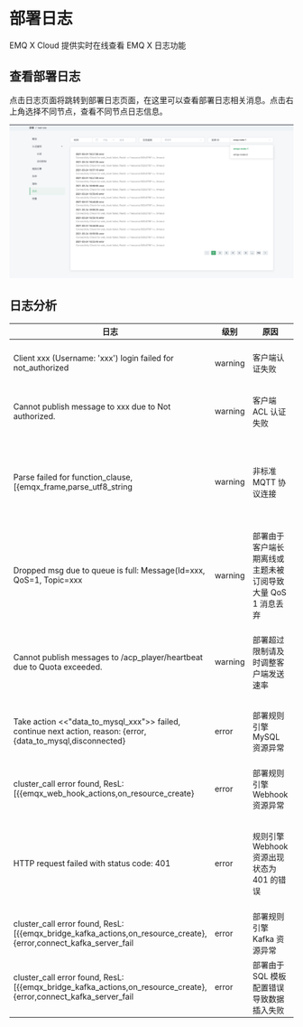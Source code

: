 # 部署日志

EMQ X Cloud 提供实时在线查看 EMQ X 日志功能



## 查看部署日志

点击日志页面将跳转到部署日志页面，在这里可以查看部署日志相关消息。点击右上角选择不同节点，查看不同节点日志信息。

![view_log](./_assets/logs.png)



## 日志分析

| 日志                                                                                                               | 级别     | 原因                                                   | 处理                                          |
| ----------------------------------------------------------------------------------------------------------------- | ------- | ------------------------------------------------------ | -------------------------------------------- |
| Client xxx (Username: 'xxx') login failed for not_authorized                                                      | warning | 客户端认证失败                                           | 检查客户端认证配置是否正确                        |
| Cannot publish message to xxx due to Not authorized.                                                              | warning | 客户端 ACL 认证失败                                      | 检查部署访问控制配置是否正确                      |
| Parse failed for function_clause, [{emqx_frame,parse_utf8_string                                                  | warning | 非标准 MQTT 协议连接                                     | 检查客户端连接使用的 MQTT 协议是否为标准 MQTT 协议 |
| Dropped msg due to queue is full: Message(Id=xxx, QoS=1, Topic=xxx                                                | warning | 部署由于客户端长期离线或主题未被订阅导致大量 QoS 1 消息丢弃    | 检查发布消息的主题是否有被订阅和订阅的客户端是否在线 |
| Cannot publish messages to /acp_player/heartbeat due to Quota exceeded.                                           | warning | 部署超过限制请及时调整客户端发送速率                        | 及时调整客户端发送速率，使发送速率小于部署限制的 TPS |
| Take action <<"data_to_mysql_xxx">> failed, continue next action, reason: {error,{data_to_mysql,disconnected}     | error   | 部署规则引擎 MySQL 资源异常                               | 检查部署规则引擎中 MySQL 资源                   |
| cluster_call error found, ResL: [{{emqx_web_hook_actions,on_resource_create}                                      | error   | 部署规则引擎 Webhook 资源异常                             | 检查部署规则引擎中 Webhook 资源                 |
| HTTP request failed with status code: 401                                                                         | error   | 规则引擎 Webhook 资源出现状态为 401 的错误                 | 检查部署规则引擎中 Webhook 资源配置的认证是否正确可用 |
| cluster_call error found, ResL: [{{emqx_bridge_kafka_actions,on_resource_create},{error,connect_kafka_server_fail | error   | 部署规则引擎 Kafka 资源异常                               | 部署规则引擎 Kafka 资源异常                      | 
| cluster_call error found, ResL: [{{emqx_bridge_kafka_actions,on_resource_create},{error,connect_kafka_server_fail | error   | 部署由于 SQL 模板配置错误导致数据插入失败                    | 检查部署规则引擎中规则的 SQL 编写是否正确          |